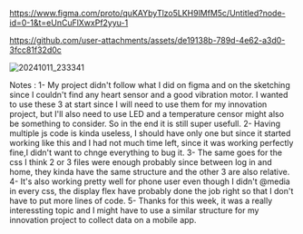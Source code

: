 https://www.figma.com/proto/quKAYbyTlzo5LKH9lMfM5c/Untitled?node-id=0-1&t=eUnCuFlXwxPf2yyu-1
 
https://github.com/user-attachments/assets/de19138b-789d-4e62-a3d0-3fcc81f32d0c

![20241011_233341](https://github.com/user-attachments/assets/d4628335-43d6-44d8-88b6-0cebf38d5791)

Notes : 1- My project didn't follow what I did on figma and on the sketching since I couldn't find any heart sensor and a good vibration motor. I wanted to use these 3 at start since I will need to use them for my innovation project, but I'll also need to use LED and a temperature censor might also be something to consider. So in the end it is still super usefull.
        2- Having multiple js code is kinda useless, I should have only one but since it started working like this and I had not much time left, since it was working perfectly fine,I didn't want to chnge everything to bug it.
        3- The same goes for the css I think 2 or 3 files were enough probably since between log in and home, they kinda have the same structure and the other 3 are also relative.
        4- It's also working pretty well for phone user even though I didn't @media in every css, the display flex have probably done the job right so that I don't have to put more lines of code.
        5- Thanks for this week, it was a really interessting topic and I might have to use a similar structure for my innovation project to collect data on a mobile app.
